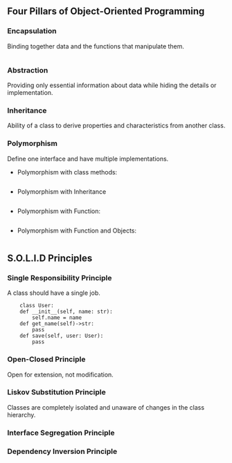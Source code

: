 
## Four Pillars of Object-Oriented Programming
### Encapsulation
Binding together data and the functions that manipulate them.
```
```

### Abstraction
Providing only essential information about data while hiding the details or implementation.
### Inheritance
Ability of a class to derive properties and characteristics from another class.
### Polymorphism
Define one interface and have multiple implementations.
- Polymorphism with class methods:
```
```
- Polymorphism with Inheritance
```
```
- Polymorphism with Function:
```
```
- Polymorphism with Function and Objects:
```
```

## S.O.L.I.D Principles
### Single Responsibility Principle
A class should have a single job.
```
    class User:
    def __init__(self, name: str):
        self.name = name
    def get_name(self)->str:
        pass
    def save(self, user: User):
        pass
```
### Open-Closed Principle
Open for extension, not modification.
### Liskov Substitution Principle
Classes are completely isolated and unaware of changes in the class hierarchy.
### Interface Segregation Principle
### Dependency Inversion Principle